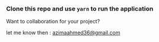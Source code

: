 ### Clone this repo and use `yarn` to run the application

Want to collaboration for your project?

let me know then : azimaahmed36@gmail.com
